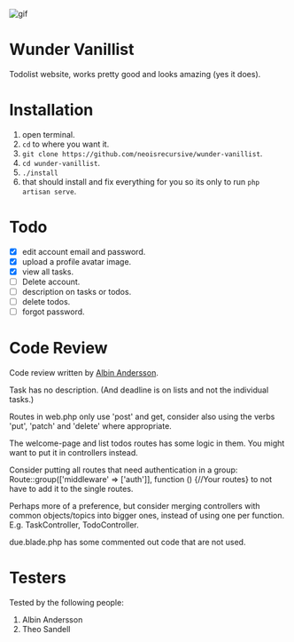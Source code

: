 ![gif](https://media.giphy.com/media/TJrS7r0f6SOthGTiPe/giphy.gif)

# Wunder Vanillist

Todolist website, works pretty good and looks amazing (yes it does).

# Installation

1. open terminal.
2. `cd` to where you want it.
3. `git clone https://github.com/neoisrecursive/wunder-vanillist`.
4. `cd wunder-vanillist`.
5. `./install`
6. that should install and fix everything for you so its only to run `php artisan serve`.

# Todo

-   [x] edit account email and password.
-   [x] upload a profile avatar image.
-   [x] view all tasks.
-   [ ] Delete account.
-   [ ] description on tasks or todos.
-   [ ] delete todos.
-   [ ] forgot password.

# Code Review

Code review written by [Albin Andersson](https://github.com/itisalbin).

Task has no description. (And deadline is on lists and not the individual tasks.)

Routes in web.php only use 'post' and get, consider also using the verbs 'put', 'patch' and 'delete' where appropriate.

The welcome-page and list todos routes has some logic in them. You might want to put it in controllers instead.

Consider putting all routes that need authentication in a group:
Route::group(['middleware' => ['auth']], function () {//Your routes}
to not have to add it to the single routes.

Perhaps more of a preference, but consider merging controllers with common objects/topics into bigger ones, instead of using one per function. E.g. TaskController, TodoController.

due.blade.php has some commented out code that are not used.

# Testers

Tested by the following people:

1. Albin Andersson
2. Theo Sandell
